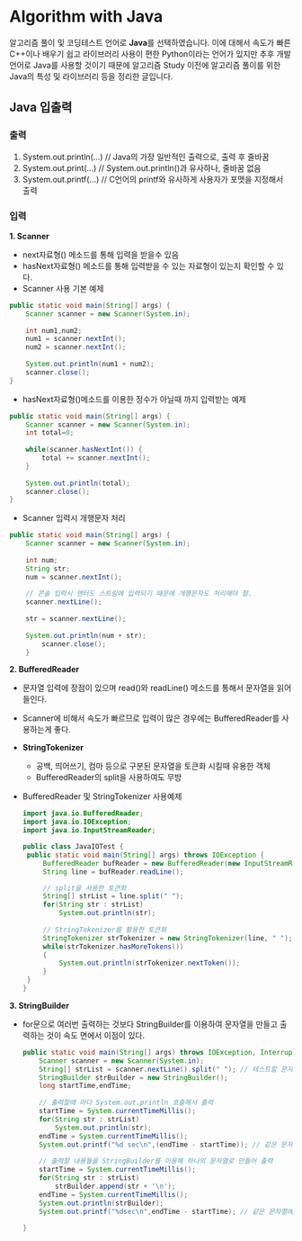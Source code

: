 # Algorithm with Java
알고리즘 풀이 및 코딩테스트 언어로 **Java**를 선택하였습니다. 이에 대해서  속도가 빠른 C++이나 배우기 쉽고 라이브러리 사용이 편한 Python이라는 언어가 있지만 추후 개발언어로 Java를 사용할 것이기 때문에 알고리즘 Study 이전에 알고리즘 풀이를 위한  Java의 특성 및 라이브러리 등을 정리한 글입니다.



## Java 입출력
### 출력   
1. System.out.println(...) // Java의 가장 일반적인 출력으로, 출력 후 줄바꿈
2. System.out.print(...) // System.out.println()과 유사하나, 줄바꿈 없음
3. System.out.printf(...) // C언어의 printf와 유사하게 사용자가 포맷을 지정해서 출력

### 입력   
**1. Scanner**   

* next자료형() 메소드를 통해 입력을 받을수 있음
* hasNext자료형() 메소드를 통해 입력받을 수 있는 자료형이 있는지 확인할 수 있다.
* Scanner 사용 기본 예제
```java
public static void main(String[] args) {
	Scanner scanner = new Scanner(System.in);
		
	int num1,num2;
	num1 = scanner.nextInt();
	num2 = scanner.nextInt();
		
    System.out.println(num1 + num2);
    scanner.close();
}
```

* hasNext자료형()메소드를 이용한 정수가 아닐때 까지 입력받는 예제
```java
public static void main(String[] args) {
	Scanner scanner = new Scanner(System.in);
    int total=0;
    
    while(scanner.hasNextInt()) {
        total += scanner.nextInt();
    }
    
    System.out.println(total);
    scanner.close();
}
```
* Scanner 입력시 개행문자 처리

```java
public static void main(String[] args) {
	Scanner scanner = new Scanner(System.in);
	
	int num;
	String str;
	num = scanner.nextInt();
		
	// 콘솔 입력시 엔터도 스트림에 입력되기 때문에 개행문자도 처리해야 함.
	scanner.nextLine(); 
		
	str = scanner.nextLine();
	    
	System.out.println(num + str);
	    scanner.close();
	}
```



**2. BufferedReader**   

* 문자열 입력에 장점이 있으며 read()와 readLine() 메소드를 통해서 문자열을 읽어들인다.

* Scanner에 비해서 속도가 빠르므로 입력이 많은 경우에는 BufferedReader를 사용하는게 좋다.

* **StringTokenizer**

   * 공백, 띄어쓰기, 컴마 등으로 구분된 문자열을 토큰화 시킬때 유용한 객체
   * BufferedReader의 split을 사용하여도 무방

* BufferedReader 및 StringTokenizer 사용예제
   ```java
   import java.io.BufferedReader;
   import java.io.IOException;
   import java.io.InputStreamReader;
   
   public class JavaIOTest {
   	public static void main(String[] args) throws IOException {
   		BufferedReader bufReader = new BufferedReader(new InputStreamReader(System.in));
   		String line = bufReader.readLine();
   
   		// split을 사용한 토큰화
   		String[] strList = line.split(" ");
   		for(String str : strList)
   			System.out.println(str);		
           
   		// StringTokenizer를 활용한 토큰화
   		StringTokenizer strTokenizer = new StringTokenizer(line, " ");
   		while(strTokenizer.hasMoreTokens())
   		{
   			System.out.println(strTokenizer.nextToken());
   		}		
   	}
   }
   ```



**3. StringBuilder** 
* for문으로 여러번 출력하는 것보다 StringBuilder를 이용하여 문자열을 만들고 출력하는 것이 속도 면에서 이점이 있다.
	```java
	public static void main(String[] args) throws IOException, InterruptedException {
		Scanner scanner = new Scanner(System.in);
		String[] strList = scanner.nextLine().split(" "); // 테스트할 문자열 생성
		StringBuilder strBuilder = new StringBuilder();
		long startTime,endTime;
		
		// 출력할때 마다 System.out.println 호출해서 출력
		startTime = System.currentTimeMillis();
		for(String str : strList)
			System.out.println(str);
		endTime = System.currentTimeMillis();
		System.out.printf("%d sec\n",(endTime - startTime)); // 같은 문자열에 대해서 16ms
		
		// 출력할 내용들을 StringBuilder를 이용해 하나의 문자열로 만들어 출력		
		startTime = System.currentTimeMillis();
		for(String str : strList)
			strBuilder.append(str + '\n');
		endTime = System.currentTimeMillis();
		System.out.println(strBuilder);
		System.out.printf("%dsec\n",endTime - startTime); // 같은 문자열에 대해서 3ms
		
	}
	```
  
   

